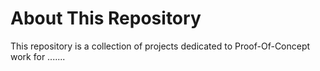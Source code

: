 # About This Repository

This repository is a collection of projects dedicated to Proof-Of-Concept work for .......
